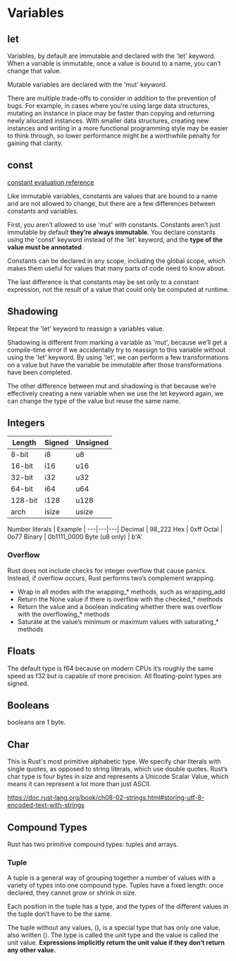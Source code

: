 # Variables

## let

Variables, by default are immutable and declared with the 'let' keyword. When a variable is immutable, once a value is bound to a name, you can’t change that value.

Mutable variables are declared with the 'mut' keyword.

There are multiple trade-offs to consider in addition to the prevention of bugs. For example, in cases where you’re using large data structures, mutating an instance in place may be faster than copying and returning newly allocated instances. With smaller data structures, creating new instances and writing in a more functional programming style may be easier to think through, so lower performance might be a worthwhile penalty for gaining that clarity.

## const

[constant evaluation reference](https://doc.rust-lang.org/reference/const_eval.html)

Like immutable variables, constants are values that are bound to a name and are not allowed to change, but there are a few differences between constants and variables.

First, you aren’t allowed to use 'mut' with constants. Constants aren’t just immutable by default **they’re always immutable**. You declare constants using the 'const' keyword instead of the 'let' keyword, and the **type of the value must be annotated**.

Constants can be declared in any scope, including the global scope, which makes them useful for values that many parts of code need to know about.

The last difference is that constants may be set only to a constant expression, not the result of a value that could only be computed at runtime.

## Shadowing

Repeat the 'let' keyword to reassign a variables value.

Shadowing is different from marking a variable as 'mut', because we’ll get a compile-time error if we accidentally try to reassign to this variable without using the 'let' keyword. By using 'let', we can perform a few transformations on a value but have the variable be immutable after those transformations have been completed.

The other difference between mut and shadowing is that because we’re effectively creating a new variable when we use the let keyword again, we can change the type of the value but reuse the same name.

## Integers

Length | Signed | Unsigned |
-------|--------|----------|
8-bit | i8 | u8
16-bit | i16 | u16
32-bit | i32 | u32
64-bit | i64 | u64
128-bit | i128 | u128
arch | isize | usize

Number literals | Example |
---|---|---|
Decimal | 98_222
Hex | 0xff
Octal | 0o77
Binary | 0b1111_0000
Byte (u8 only) | b'A'

### Overflow

 Rust does not include checks for integer overflow that cause panics. Instead, if overflow occurs, Rust performs two’s complement wrapping.

- Wrap in all modes with the wrapping_* methods, such as wrapping_add
- Return the None value if there is overflow with the checked_* methods
- Return the value and a boolean indicating whether there was overflow with the overflowing_* methods
- Saturate at the value’s minimum or maximum values with saturating_* methods

## Floats

The default type is f64 because on modern CPUs it’s roughly the same speed as f32 but is capable of more precision. All floating-point types are signed.

## Booleans

booleans are 1 byte.

## Char

This is Rust's most primitive alphabetic type.  We specify char literals with single quotes, as opposed to string literals, which use double quotes. Rust’s char type is four bytes in size and represents a Unicode Scalar Value, which means it can represent a lot more than just ASCII.

<https://doc.rust-lang.org/book/ch08-02-strings.html#storing-utf-8-encoded-text-with-strings>

## Compound Types

Rust has two primitive compound types: tuples and arrays.

### Tuple

A tuple is a general way of grouping together a number of values with a variety of types into one compound type. Tuples have a fixed length: once declared, they cannot grow or shrink in size.

Each position in the tuple has a type, and the types of the different values in the tuple don’t have to be the same.

The tuple without any values, (), is a special type that has only one value, also written (). The type is called the unit type and the value is called the unit value. **Expressions implicitly return the unit value if they don’t return any other value.**
